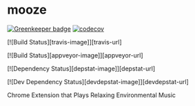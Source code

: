 # mooze

[![Greenkeeper badge](https://badges.greenkeeper.io/bananas-and-trees/mooze.svg)](https://greenkeeper.io/)
[![codecov](https://codecov.io/gh/bananas-and-trees/mooze/branch/master/graph/badge.svg)](https://codecov.io/gh/bananas-and-trees/mooze)

[![Build Status][travis-image]][travis-url]

[![Build Status][appveyor-image]][appveyor-url]

[![Dependency Status][depstat-image]][depstat-url]

[![Dev Dependency Status][devdepstat-image]][devdepstat-url]

Chrome Extension that Plays Relaxing Environmental Music
